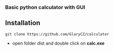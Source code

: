 ### Basic python calculator with GUI

## Installation
```
git clone https://github.com/GlaryCZ/calculator
```
- open folder dist and double click on <b>calc.exe</b>